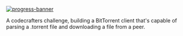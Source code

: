 [![progress-banner](https://backend.codecrafters.io/progress/bittorrent/95e6d8f2-2cfa-4d99-b9e2-5d5c59279b96)](https://app.codecrafters.io/users/codecrafters-bot?r=2qF)


A codecrafters challenge, building a BitTorrent client that's capable of parsing a
.torrent file and downloading a file from a peer. 
